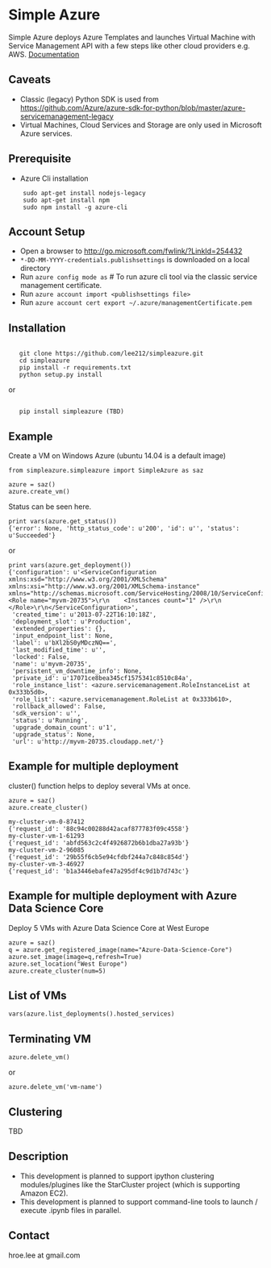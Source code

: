 Simple Azure
===============================================================================

Simple Azure deploys Azure Templates and launches Virtual Machine with Service
Management API with a few steps like other cloud providers e.g. AWS.
[Documentation](https://simple-azure.readthedocs.org/)

Caveats
-------------------------------------------------------------------------------

- Classic (legacy) Python SDK is used from
  https://github.com/Azure/azure-sdk-for-python/blob/master/azure-servicemanagement-legacy
- Virtual Machines, Cloud Services and Storage are only used in Microsoft Azure
  services.

Prerequisite
-------------------------------------------------------------------------------

- Azure Cli installation

```
    sudo apt-get install nodejs-legacy
    sudo apt-get install npm
    sudo npm install -g azure-cli
```

Account Setup
-------------------------------------------------------------------------------

- Open a browser to http://go.microsoft.com/fwlink/?LinkId=254432
- ``*-DD-MM-YYYY-credentials.publishsettings`` is downloaded on a local
  directory
- Run ``azure config mode as`` # To run azure cli tool via the classic service
  management certificate.
- Run ``azure account import <publishsettings file>``
- Run ``azure account cert export ~/.azure/managementCertificate.pem``

Installation
-------------------------------------------------------------------------------

```

   git clone https://github.com/lee212/simpleazure.git
   cd simpleazure
   pip install -r requirements.txt
   python setup.py install

```

or

```

   pip install simpleazure (TBD)

```

Example
-------------------------------------------------------------------------------
Create a VM on Windows Azure
(ubuntu 14.04 is a default image)

```
from simpleazure.simpleazure import SimpleAzure as saz

azure = saz()
azure.create_vm()
```

Status can be seen here.
```
print vars(azure.get_status())
{'error': None, 'http_status_code': u'200', 'id': u'', 'status': u'Succeeded'}
```
or
```
print vars(azure.get_deployment())
{'configuration': u'<ServiceConfiguration xmlns:xsd="http://www.w3.org/2001/XMLSchema" xmlns:xsi="http://www.w3.org/2001/XMLSchema-instance" xmlns="http://schemas.microsoft.com/ServiceHosting/2008/10/ServiceConfiguration">\r\n  <Role name="myvm-20735">\r\n    <Instances count="1" />\r\n  </Role>\r\n</ServiceConfiguration>',
 'created_time': u'2013-07-22T16:10:18Z',
 'deployment_slot': u'Production',
 'extended_properties': {},
 'input_endpoint_list': None,
 'label': u'bXl2bS0yMDczNQ==',
 'last_modified_time': u'',
 'locked': False,
 'name': u'myvm-20735',
 'persistent_vm_downtime_info': None,
 'private_id': u'17071ce8bea345cf1575341c8510c84a',
 'role_instance_list': <azure.servicemanagement.RoleInstanceList at 0x333b5d0>,
 'role_list': <azure.servicemanagement.RoleList at 0x333b610>,
 'rollback_allowed': False,
 'sdk_version': u'',
 'status': u'Running',
 'upgrade_domain_count': u'1',
 'upgrade_status': None,
 'url': u'http://myvm-20735.cloudapp.net/'}
 ```

Example for multiple deployment
-------------------------------------------------------------------------------

cluster() function helps to deploy several VMs at once.

```
azure = saz()
azure.create_cluster()
```

```
my-cluster-vm-0-87412
{'request_id': '88c94c00288d42acaf877783f09c4558'}
my-cluster-vm-1-61293
{'request_id': 'abfd563c2c4f4926872b6b1dba27a93b'}
my-cluster-vm-2-96085
{'request_id': '29b55f6cb5e94cfdbf244a7c848c854d'}
my-cluster-vm-3-46927
{'request_id': 'b1a3446ebafe47a295df4c9d1b7d743c'}
```

Example for multiple deployment with Azure Data Science Core
-------------------------------------------------------------------------------

Deploy 5 VMs with Azure Data Science Core at West Europe 

```
azure = saz()
q = azure.get_registered_image(name="Azure-Data-Science-Core")
azure.set_image(image=q,refresh=True)
azure.set_location("West Europe")
azure.create_cluster(num=5)
```

List of VMs
-------------------------------------------------------------------------------

```
vars(azure.list_deployments().hosted_services)
```

Terminating VM
-------------------------------------------------------------------------------

```
azure.delete_vm()
```

or

```
azure.delete_vm('vm-name')
```

Clustering
-------------------------------------------------------------------------------

TBD

Description
-------------------------------------------------------------------------------
* This development is planned to support ipython clustering modules/plugines
like the StarCluster project (which is supporting Amazon EC2).
* This development is planned to support command-line tools to launch / execute
.ipynb files in parallel.

Contact
-------------------------------------------------------------------------------

hroe.lee at gmail.com

